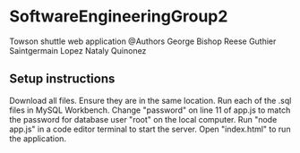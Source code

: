 # SoftwareEngineeringGroup2
Towson shuttle web application
@Authors
  George Bishop
  Reese Guthier
  Saintgermain Lopez
  Nataly Quinonez

## Setup instructions
Download all files. Ensure they are in the same location. 
Run each of the .sql files in MySQL Workbench. Change "password" on line 11 of app.js to match the password for database user "root" on the local computer. 
Run "node app.js" in a code editor terminal to start the server. Open "index.html" to run the application.
